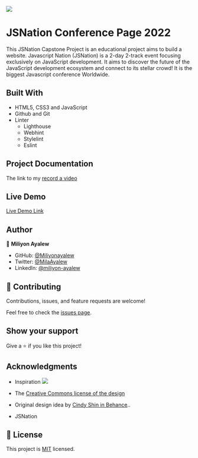 ![](https://img.shields.io/badge/Microverse-blueviolet)

# JSNation Conference Page 2022
This JSNation Capstone Project is an educational project aims to build a website. Javascript Nation (JSNation) is a 2-day 2-track event focusing exclusively on JavaScript development. It aims to discover the future of the JavaScript development ecosystem and connect to its stellar crowd! It is the biggest Javascript conference Worldwide.

## Built With
- HTML5, CSS3 and JavaScript
- Github and Git
- Linter
    - Lighthouse
    - Webhint
    - Stylelint
    - Eslint 
## Project Documentation 

The link to my [ record a video](https://www.loom.com/share/9c6eda6dd2024a1fa551f619a8fe934e)

## Live Demo 

[Live Demo Link](https://miliyonayalew.github.io/Portfolio/)

## Author

👤 **Miliyon Ayalew**

- GitHub: [@Miliyonayalew](https://github.com/Miliyonayalew/)
- Twitter: [@MilaAyalew](https://twitter.com/MilaAyalew)
- LinkedIn: [@miliyon-ayalew](https://www.linkedin.com/in/miliyon-ayalew-210808131/)


## 🤝 Contributing

Contributions, issues, and feature requests are welcome!

Feel free to check the [issues page](../../issues/).

## Show your support

Give a ⭐️ if you like this project!

## Acknowledgments

- Inspiration ![](https://img.shields.io/badge/Microverse-blueviolet)

- The [Creative Commons license of the design](https://creativecommons.org/licenses/by-nc/4.0/)

- Original design idea by [Cindy Shin in Behance](https://www.behance.net/adagio07)..
- JSNation


## 📝 License

This project is [MIT](./LICENSE) licensed.
